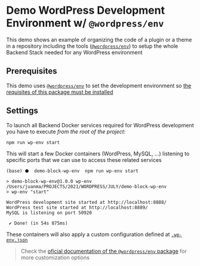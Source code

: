 # Demo WordPress Development Environment w/ `@wordpress/env`

This demo shows an example of organizing the code of a plugin or a theme in a repository including the tools ([`@wordpress/env`](https://developer.wordpress.org/block-editor/reference-guides/packages/packages-env/)) to setup the whole Backend Stack needed for any WordPress environment

## Prerequisites

This demo uses [`@wordpress/env`](https://developer.wordpress.org/block-editor/reference-guides/packages/packages-env/) to set the development environment so [the requisites of this package must be installed](https://developer.wordpress.org/block-editor/reference-guides/packages/packages-env/#prerequisites)

## Settings


To launch all Backend Docker services required for WordPress development you have to execute _from the root of the project_:

```
npm run wp-env start
```

This will start a few Docker containers (WordPress, MySQL, ...) listening to specific ports that we can use to access these related services

```
(base) ⬢  demo-block-wp-env  npm run wp-env start

> demo-block-wp-env@1.0.0 wp-env /Users/juanma/PROJECTS/2021/WORDPRESS/JULY/demo-block-wp-env
> wp-env "start"

WordPress development site started at http://localhost:8888/
WordPress test site started at http://localhost:8889/
MySQL is listening on port 50920

 ✔ Done! (in 54s 875ms)
```

These containers will also apply a custom configuration defined at [`.wp-env.json`](https://developer.wordpress.org/block-editor/reference-guides/packages/packages-env/#wp-env-json)



> Check the [oficial documentation of the `@wordpress/env` package](https://developer.wordpress.org/block-editor/reference-guides/packages/packages-env/) for more customization options
